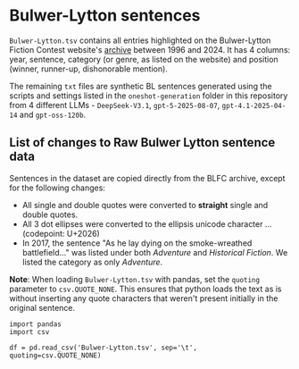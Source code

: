 # Bulwer-Lytton sentences

`Bulwer-Lytton.tsv` contains all entries highlighted on the Bulwer-Lytton Fiction Contest website's [archive](https://www.bulwer-lytton.com/winners) between 1996 and 2024. It has 4 columns: year, sentence, category (or genre, as listed on the website) and position (winner, runner-up, dishonorable mention).

The remaining `txt` files are synthetic BL sentences generated using the scripts and settings listed in the `oneshot-generation` folder in this repository from 4 different LLMs - `DeepSeek-V3.1`, `gpt-5-2025-08-07`, `gpt-4.1-2025-04-14` and `gpt-oss-120b`.

## List of changes to Raw Bulwer Lytton sentence data

Sentences in the dataset are copied directly from the BLFC archive, except for the following changes:

- All single and double quotes were converted to **straight** single and double quotes.
- All 3 dot ellipses were converted to the ellipsis unicode character &hellip; (codepoint: U+2026)
- In 2017, the sentence "As he lay dying on the smoke-wreathed battlefield..." was listed under both *Adventure* and *Historical Fiction*. We listed the category as only *Adventure*.

**Note**: When loading `Bulwer-Lytton.tsv` with pandas, set the `quoting` parameter to `csv.QUOTE_NONE`. This ensures that python loads the text as is without inserting any quote characters that weren't present initially in the original sentence.

```
import pandas
import csv

df = pd.read_csv('Bulwer-Lytton.tsv', sep='\t', quoting=csv.QUOTE_NONE)
```
